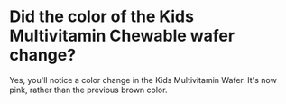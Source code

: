 # Did the color of the Kids Multivitamin Chewable wafer change?

Yes, you'll notice a color change in the Kids Multivitamin Wafer. It's now pink, rather than the previous brown color.